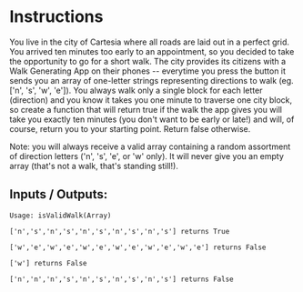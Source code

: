 # Instructions
You live in the city of Cartesia where all roads are laid out in a perfect grid. You arrived ten minutes too early to an appointment, so you decided to take the opportunity to go for a short walk. The city provides its citizens with a Walk Generating App on their phones -- everytime you press the button it sends you an array of one-letter strings representing directions to walk (eg. ['n', 's', 'w', 'e']). You always walk only a single block for each letter (direction) and you know it takes you one minute to traverse one city block, so create a function that will return true if the walk the app gives you will take you exactly ten minutes (you don't want to be early or late!) and will, of course, return you to your starting point. Return false otherwise.

Note: you will always receive a valid array containing a random assortment of direction letters ('n', 's', 'e', or 'w' only). It will never give you an empty array (that's not a walk, that's standing still!).

## Inputs / Outputs:
	Usage: isValidWalk(Array)

    ['n','s','n','s','n','s','n','s','n','s'] returns True

    ['w','e','w','e','w','e','w','e','w','e','w','e'] returns False

    ['w'] returns False

    ['n','n','n','s','n','s','n','s','n','s'] returns False


